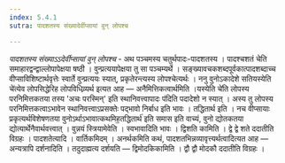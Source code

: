 ```yaml
---
index: 5.4.1
sutra: पादशतस्य संख्यादेर्वीप्सायां वुन् लोपश्च

---
```

_पादशतस्य संख्याऽ‌ऽदेर्वीप्सायां वुन् लोपश्च_ - अथ पञ्चमस्य चतुर्थपादः-पादशतस्य । पादश्चशतं चेति समाहारद्वन्द्वाल्लोपापेक्षया षष्ठी । वुन्प्रत्ययापेक्षया तु सा पञ्चम्यर्थे । सङ्ख्यावचकशब्दपूर्वकात्पादशब्दाच्च वीप्साविशिष्टार्थवृत्तेः स्वार्ते वुन्प्रत्ययः स्यात्, प्रकृतेरन्त्यस्य लोपश्चेत्यर्थः । ननु वुनोऽकादेशे सतियस्येति चे॑त्येव लोपसिद्धेरिह लोपविधिव्र्यर्थ इत्यत आह — अनैमित्तिकत्वार्थमिति ।यस्येति चे॑ति लोपस्य परनिमित्तकतया तस्य 'अचः परस्मिन्' इति स्थानिवत्त्वापादः प॑दिति पदादेशो न स्यात् । अस्य तु लोपस्य परनिमित्तकत्वाऽभावेन स्थानिवत्त्वाऽप्रसक्तेः पद्भावो निर्बाध इति भावः । तद्धितार्थ इति । नच वीप्सायाः प्रकृत्यर्थविशेषणतया वुनोऽर्थाऽभावात्कथमिह॒तद्धितार्थ॑ इति समास इति वाच्यं, वुनो द्योतकतया द्योत्यार्थेनैवार्थवत्त्वात् । वुन्नयं स्त्रियामेवेति । स्वभावादिति भावः । द्विशति कामिति । द्वे द्वे शते ददातीति विग्रहः । पादशतेत्यादि । वार्तिकमिदम् । अनर्थकमिति कथं, पादशतभिन्नव्यावृत्त्यर्थत्वादित्यत आह — अन्यत्रापि दर्शनादिति । तदुदाह्मत्य दर्शयति — द्विमोदकिकामिति । द्वौ द्वौ मोदकौ ददातीति विग्रहः । 
